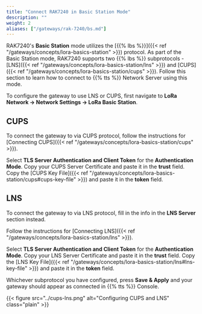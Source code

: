 ```yaml
---
title: "Connect RAK7240 in Basic Station Mode"
description: ""
weight: 2
aliases: ["/gateways/rak-7240/bs.md"]
---
```


RAK7240's **Basic Station** mode utilizes the [{{% lbs %}}]({{< ref "/gateways/concepts/lora-basics-station" >}}) protocol. As part of the Basic Station mode, RAK7240 supports two {{% lbs %}} subprotocols - [LNS]({{< ref "/gateways/concepts/lora-basics-station/lns" >}}) and [CUPS]({{< ref "/gateways/concepts/lora-basics-station/cups" >}}). Follow this section to learn how to connect to {{% tts %}} Network Server using this mode.

<!--more-->

To configure the gateway to use LNS or CUPS, first navigate to **LoRa Network &#8594; Network Settings &#8594; LoRa Basic Station**.

## CUPS

To connect the gateway to via CUPS protocol, follow the instructions for [Connecting CUPS]({{< ref "/gateways/concepts/lora-basics-station/cups" >}}).

Select **TLS Server Authentication and Client Token** for the **Authentication Mode**. Copy your CUPS Server Certificate and paste it in the **trust** field. Copy the [CUPS Key File]({{< ref "/gateways/concepts/lora-basics-station/cups#cups-key-file" >}}) and paste it in the **token** field. 

## LNS

To connect the gateway to via LNS protocol, fill in the info in the **LNS Server** section instead.

Follow the instructions for [Connecting LNS]({{< ref "/gateways/concepts/lora-basics-station/lns" >}}).

Select **TLS Server Authentication and Client Token** for the **Authentication Mode**. Copy your LNS Server Certificate and paste it in the **trust** field. Copy the [LNS Key File]({{< ref "/gateways/concepts/lora-basics-station/lns#lns-key-file" >}}) and paste it in the **token** field.

Whichever subprotocol you have configured, press **Save & Apply** and your gateway should appear as connected in {{% tts %}} Console. 

{{< figure src="../cups-lns.png" alt="Configuring CUPS and LNS" class="plain" >}}

